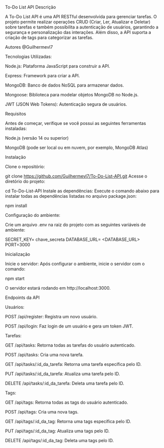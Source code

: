 To-Do List API
Descrição

A To-Do List API é uma API RESTful desenvolvida para gerenciar tarefas. O projeto permite realizar operações CRUD (Criar, Ler, Atualizar e Deletar) sobre tarefas e também possibilita a autenticação de usuários, garantindo a segurança e personalização das interações. Além disso, a API suporta a criação de tags para categorizar as tarefas.

Autores
@Guilhermevl7

Tecnologias Utilizadas:

Node.js: Plataforma JavaScript para construir a API.

Express: Framework para criar a API.

MongoDB: Banco de dados NoSQL para armazenar dados.

Mongoose: Biblioteca para modelar objetos MongoDB no Node.js.

JWT (JSON Web Tokens): Autenticação segura de usuários.

Requisitos

Antes de começar, verifique se você possui as seguintes ferramentas instaladas:

Node.js (versão 14 ou superior)

MongoDB (pode ser local ou em nuvem, por exemplo, MongoDB Atlas)

Instalação

Clone o repositório:

git clone https://github.com/Guilhermevl7/To-Do-List-API.git
Acesse o diretório do projeto:

cd To-Do-List-API
Instale as dependências: Execute o comando abaixo para instalar todas as dependências listadas no arquivo package.json:

npm install

Configuração do ambiente: 

Crie um arquivo .env na raiz do projeto com as seguintes variáveis de ambiente:

SECRET_KEY= chave_secreta
DATABASE_URL= <DATABASE_URL>
PORT=3000

Inicialização

Inicie o servidor: Após configurar o ambiente, inicie o servidor com o comando:

npm start

O servidor estará rodando em http://localhost:3000.

Endpoints da API

Usuários:

POST /api/register: Registra um novo usuário.

POST /api/login: Faz login de um usuário e gera um token JWT.


Tarefas:

GET /api/tasks: Retorna todas as tarefas do usuário autenticado.

POST /api/tasks: Cria uma nova tarefa.

GET /api/tasks/:id_da_tarefa: Retorna uma tarefa específica pelo ID.

PUT /api/tasks/:id_da_tarefa: Atualiza uma tarefa pelo ID.

DELETE /api/tasks/:id_da_tarefa: Deleta uma tarefa pelo ID.


Tags:

GET /api/tags: Retorna todas as tags do usuário autenticado.

POST /api/tags: Cria uma nova tags.

GET /api/tags/:id_da_tag: Retorna uma tags específica pelo ID.

PUT /api/tags/:id_da_tag: Atualiza uma tags pelo ID.

DELETE /api/tags/:id_da_tag: Deleta uma tags pelo ID.

